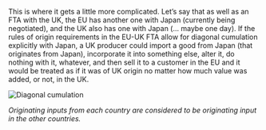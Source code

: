 This is where it gets a little more complicated.
Let’s say that as well as an FTA with the UK, the EU has another one with Japan (currently being negotiated), and the UK also has one with Japan (… maybe one day).
If the rules of origin requirements in the EU-UK FTA allow for diagonal cumulation explicitly with Japan, a UK producer could import a good from Japan (that originates from Japan), incorporate it into something else, alter it, do nothing with it, whatever, and then sell it to a customer in the EU and it would be treated as if it was of UK origin no matter how much value was added, or not, in the UK.

![Diagonal cumulation](/public/images/roo/cumulation/diagonal.png)

_Originating inputs from each country are considered to be originating input in the other countries._
